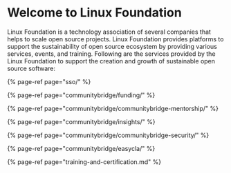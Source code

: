 # Welcome to Linux Foundation

Linux Foundation is a technology association of several companies that helps to scale open source projects. Linux Foundation provides platforms to support the sustainability of open source ecosystem by providing various services, events, and training. Following are the services provided by the Linux Foundation to support the creation and growth of sustainable open source software:

{% page-ref page="sso/" %}

{% page-ref page="communitybridge/funding/" %}

{% page-ref page="communitybridge/communitybridge-mentorship/" %}

{% page-ref page="communitybridge/insights/" %}

{% page-ref page="communitybridge/communitybridge-security/" %}

{% page-ref page="communitybridge/easycla/" %}

{% page-ref page="training-and-certification.md" %}

#### 

